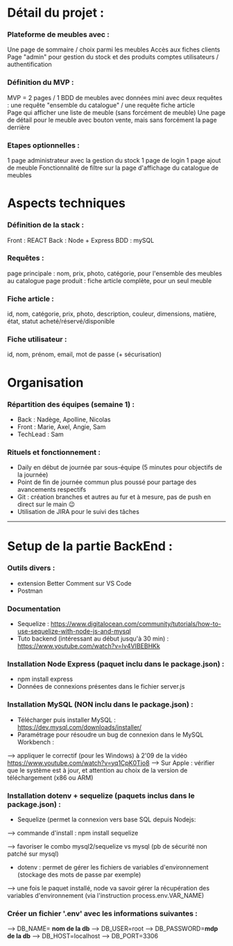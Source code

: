 # Détail du projet :

### Plateforme de meubles avec : 
Une page de sommaire / choix parmi les meubles
Accès aux fiches clients
Page "admin" pour gestion du stock et des produits
comptes utilisateurs / authentification

### Définition du MVP : 
MVP = 2 pages / 1 BDD de meubles avec données mini avec deux requêtes : une requête "ensemble du catalogue" / une requête fiche article  
Page qui afficher une liste de meuble (sans forcément de meuble)
Une page de détail pour le meuble
avec bouton vente, mais sans forcément la page derrière

### Etapes optionnelles :
1 page administrateur avec la gestion du stock 
1 page de login
1 page ajout de meuble
Fonctionnalité de filtre sur la page d'affichage du catalogue de meubles

# Aspects techniques

### Définition de la stack : 
Front : REACT
Back : Node + Express
BDD :  mySQL

### Requêtes : 
page principale : nom, prix, photo, catégorie, pour l'ensemble des meubles au catalogue
page produit : fiche article complète, pour un seul meuble

### Fiche article : 
id, nom, catégorie, prix, photo, description, couleur, dimensions, matière, état, statut acheté/réservé/disponible

### Fiche utilisateur : 
id, nom, prénom, email, mot de passe (+ sécurisation)

# Organisation

### Répartition des équipes (semaine 1) : 
- Back : Nadège, Apolline, Nicolas
- Front : Marie, Axel, Angie, Sam
- TechLead : Sam

### Rituels et fonctionnement : 
- Daily en début de journée par sous-équipe (5 minutes pour objectifs de la journée)
- Point de fin de journée commun plus poussé pour partage des avancements respectifs
- Git : création branches et autres au fur et à mesure, pas de push en direct sur le main 😉
- Utilisation de JIRA pour le suivi des tâches


****************************

# Setup de la partie BackEnd :

### Outils divers :
- extension Better Comment sur VS Code
- Postman

### Documentation
- Sequelize : https://www.digitalocean.com/community/tutorials/how-to-use-sequelize-with-node-js-and-mysql
- Tuto backend (intéressant au début jusqu'à 30 min) : https://www.youtube.com/watch?v=Iv4VIBEBHKk 

### Installation Node Express (paquet inclu dans le package.json) : 
- npm install express
- Données de connexions présentes dans le fichier server.js

### Installation MySQL (NON inclu dans le package.json) : 
- Télécharger puis installer MySQL : https://dev.mysql.com/downloads/installer/
- Paramétrage pour résoudre un bug de connexion dans le MySQL Workbench :

--> appliquer le correctif (pour les Windows) à 2'09 de la vidéo https://www.youtube.com/watch?v=yq1CpK0Tjo8
--> Sur Apple : vérifier que le système est à jour, et attention au choix de la version de téléchargement (x86 ou ARM)

### Installation dotenv + sequelize (paquets inclus dans le package.json) : 
- Sequelize (permet la connexion vers base SQL depuis Nodejs:

--> commande d'install : npm install sequelize

--> favoriser le combo mysql2/sequelize vs mysql (pb de sécurité non patché sur mysql)

- dotenv : permet de gérer les fichiers de variables d'environnement (stockage des mots de passe par exemple)

--> une fois le paquet installé, node va savoir gérer la récupération des variables d'environnement (via l'instruction process.env.VAR_NAME) 

### Créer un fichier '.env' avec les informations suivantes : 

--> DB_NAME= **nom de la db**
--> DB_USER=root
--> DB_PASSWORD=**mdp de la db**
--> DB_HOST=localhost
--> DB_PORT=3306
